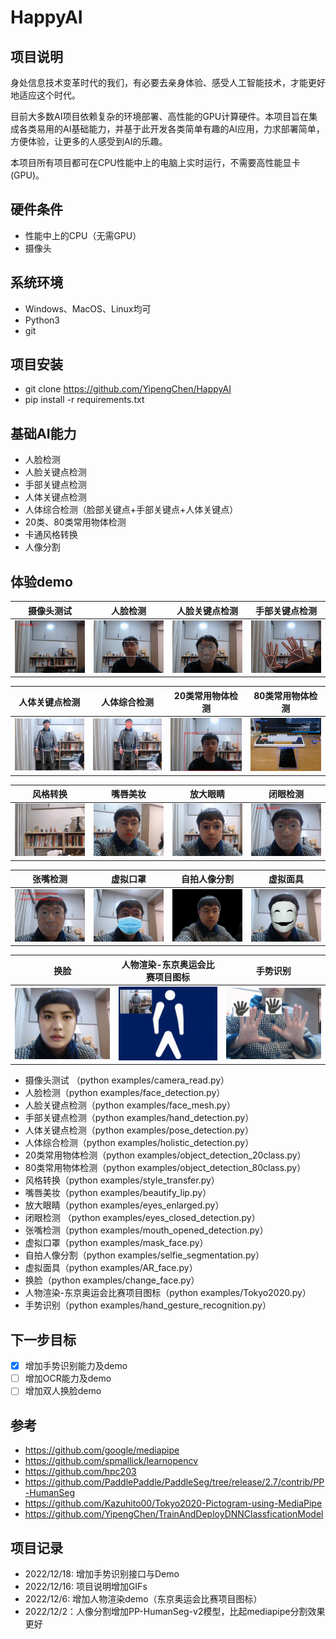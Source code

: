 # HappyAI

## 项目说明
身处信息技术变革时代的我们，有必要去亲身体验、感受人工智能技术，才能更好地适应这个时代。

目前大多数AI项目依赖复杂的环境部署、高性能的GPU计算硬件。本项目旨在集成各类易用的AI基础能力，并基于此开发各类简单有趣的AI应用，力求部署简单，方便体验，让更多的人感受到AI的乐趣。

本项目所有项目都可在CPU性能中上的电脑上实时运行，不需要高性能显卡(GPU)。

## 硬件条件
* 性能中上的CPU（无需GPU）
* 摄像头

## 系统环境
* Windows、MacOS、Linux均可
* Python3
* git

## 项目安装
* git clone https://github.com/YipengChen/HappyAI
* pip install -r requirements.txt

## 基础AI能力
* 人脸检测
* 人脸关键点检测
* 手部关键点检测
* 人体关键点检测
* 人体综合检测（脸部关键点+手部关键点+人体关键点）
* 20类、80类常用物体检测
* 卡通风格转换
* 人像分割

## 体验demo
|                          摄像头测试                          |                           人脸检测                           |                        人脸关键点检测                        |                        手部关键点检测                        |
| :----------------------------------------------------------: | :----------------------------------------------------------: | :----------------------------------------------------------: | :----------------------------------------------------------: |
| ![image](https://github.com/YipengChen/HappyAI/blob/main/docs/gifs/camera_read.gif) | ![image](https://github.com/YipengChen/HappyAI/blob/main/docs/gifs/face_detection.gif) | ![image](https://github.com/YipengChen/HappyAI/blob/main/docs/gifs/face_mesh.gif) | ![image](https://github.com/YipengChen/HappyAI/blob/main/docs/gifs/hand_detection.gif) |

|                        人体关键点检测                        |                         人体综合检测                         |                       20类常用物体检测                       |                       80类常用物体检测                       |
| :----------------------------------------------------------: | :----------------------------------------------------------: | :----------------------------------------------------------: | :----------------------------------------------------------: |
| ![image](https://github.com/YipengChen/HappyAI/blob/main/docs/gifs/pose_detection.gif) | ![image](https://github.com/YipengChen/HappyAI/blob/main/docs/gifs/holistic_detection.gif) | ![image](https://github.com/YipengChen/HappyAI/blob/main/docs/gifs/object_detection_20class.gif) | ![image](https://github.com/YipengChen/HappyAI/blob/main/docs/gifs/object_detection_80class.gif) |

|                           风格转换                           |                           嘴唇美妆                           |                           放大眼睛                           |                           闭眼检测                           |
| :----------------------------------------------------------: | :----------------------------------------------------------: | :----------------------------------------------------------: | :----------------------------------------------------------: |
| ![image](https://github.com/YipengChen/HappyAI/blob/main/docs/gifs/style_transfer.gif) | ![image](https://github.com/YipengChen/HappyAI/blob/main/docs/gifs/beautify_lip.gif) | ![image](https://github.com/YipengChen/HappyAI/blob/main/docs/gifs/eyes_enlarged.gif) | ![image](https://github.com/YipengChen/HappyAI/blob/main/docs/gifs/eyes_closed_detection.gif) |

|                           张嘴检测                           |                           虚拟口罩                           |                         自拍人像分割                         |                           虚拟面具                           |
| :----------------------------------------------------------: | :----------------------------------------------------------: | :----------------------------------------------------------: | :----------------------------------------------------------: |
| ![image](https://github.com/YipengChen/HappyAI/blob/main/docs/gifs/mouth_opened_detection.gif) | ![image](https://github.com/YipengChen/HappyAI/blob/main/docs/gifs/mask_face.gif) | ![image](https://github.com/YipengChen/HappyAI/blob/main/docs/gifs/selfie_segmentation.gif) | ![image](https://github.com/YipengChen/HappyAI/blob/main/docs/gifs/AR_face.gif) |

|                             换脸                             | 人物渲染-东京奥运会比赛项目图标                              |                           手势识别                           |
| :----------------------------------------------------------: | ------------------------------------------------------------ | :----------------------------------------------------------: |
| ![image](https://github.com/YipengChen/HappyAI/blob/main/docs/gifs/change_face.gif) | ![image](https://github.com/YipengChen/HappyAI/blob/main/docs/gifs/Tokyo2020.gif) | ![image](https://github.com/YipengChen/HappyAI/blob/main/docs/gifs/hand_gesture_recognition.gif) |

* 摄像头测试 （python examples/camera_read.py）
* 人脸检测（python examples/face_detection.py）
* 人脸关键点检测（python examples/face_mesh.py）
* 手部关键点检测（python examples/hand_detection.py）
* 人体关键点检测（python examples/pose_detection.py）
* 人体综合检测（python examples/holistic_detection.py）
* 20类常用物体检测（python examples/object_detection_20class.py）
* 80类常用物体检测（python examples/object_detection_80class.py）
* 风格转换（python examples/style_transfer.py）
* 嘴唇美妆（python examples/beautify_lip.py）
* 放大眼睛（python examples/eyes_enlarged.py）
* 闭眼检测 （python examples/eyes_closed_detection.py）
* 张嘴检测（python examples/mouth_opened_detection.py）
* 虚拟口罩（python examples/mask_face.py）
* 自拍人像分割（python examples/selfie_segmentation.py）
* 虚拟面具（python examples/AR_face.py）
* 换脸（python examples/change_face.py）
* 人物渲染-东京奥运会比赛项目图标（python examples/Tokyo2020.py）
* 手势识别（python examples/hand_gesture_recognition.py）

## 下一步目标
- [x] 增加手势识别能力及demo
- [ ] 增加OCR能力及demo
- [ ] 增加双人换脸demo

## 参考
* https://github.com/google/mediapipe
* https://github.com/spmallick/learnopencv
* https://github.com/hpc203
* https://github.com/PaddlePaddle/PaddleSeg/tree/release/2.7/contrib/PP-HumanSeg
* https://github.com/Kazuhito00/Tokyo2020-Pictogram-using-MediaPipe
* https://github.com/YipengChen/TrainAndDeployDNNClassficationModel

## 项目记录
- 2022/12/18: 增加手势识别接口与Demo
- 2022/12/16: 项目说明增加GIFs
- 2022/12/6: 增加人物渲染demo（东京奥运会比赛项目图标）
- 2022/12/2：人像分割增加PP-HumanSeg-v2模型，比起mediapipe分割效果更好